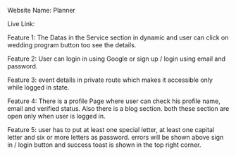 Website Name: Planner

Live Link:

Feature 1: The Datas in the Service section in dynamic and user can click on wedding program button too see the details.

Feature 2: User can login in using Google or sign up / login using email and password.

Feature 3: event details in private route which makes it accessible only while logged in state.

Feature 4: There is a profile Page where user can check his profile name, email and verified status. Also there is a blog section. both these section are open only when user is logged in.

Feature 5: user has to put at least one special letter, at least one capital letter and six or more letters as password. errors will be shown above sign in / login button and success toast is shown in the top right corner.
